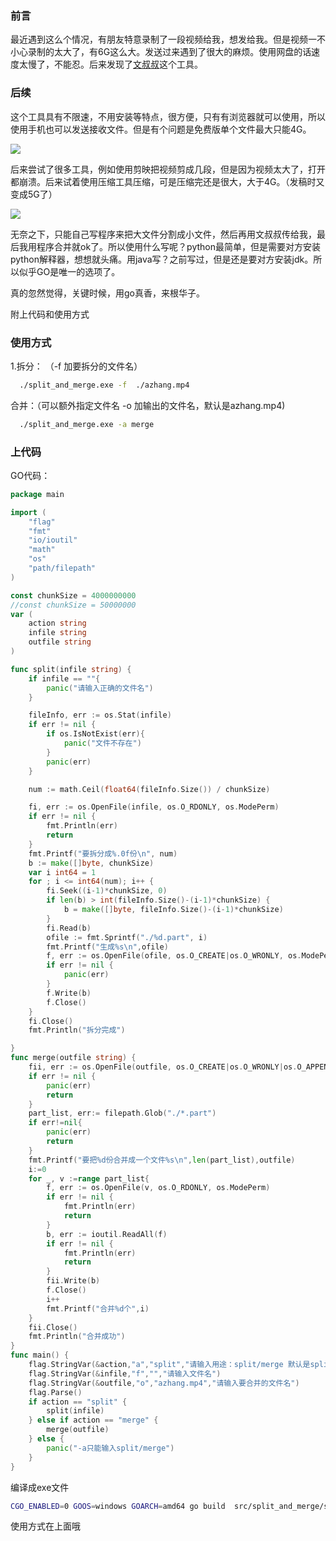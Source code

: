 ### 前言

最近遇到这么个情况，有朋友特意录制了一段视频给我，想发给我。但是视频一不小心录制的太大了，有6G这么大。发送过来遇到了很大的麻烦。使用网盘的话速度太慢了，不能忍。后来发现了<a href="https://www.wenshushu.cn/">文叔叔</a>这个工具。

### 后续

这个工具具有不限速，不用安装等特点，很方便，只有有浏览器就可以使用，所以使用手机也可以发送接收文件。但是有个问题是免费版单个文件最大只能4G。

![](http://img.azhangbaobao.cn/img/521594289363_.pic.jpg)

后来尝试了很多工具，例如使用剪映把视频剪成几段，但是因为视频太大了，打开都崩溃。后来试着使用压缩工具压缩，可是压缩完还是很大，大于4G。（发稿时又变成5G了）

![](http://img.azhangbaobao.cn/img/531594289474_.pic.jpg)

无奈之下，只能自己写程序来把大文件分割成小文件，然后再用文叔叔传给我，最后我用程序合并就ok了。所以使用什么写呢？python最简单，但是需要对方安装python解释器，想想就头痛。用java写？之前写过，但是还是要对方安装jdk。所以似乎GO是唯一的选项了。

真的忽然觉得，关键时候，用go真香，来根华子。

附上代码和使用方式

### 使用方式

1.拆分： （-f 加要拆分的文件名）

```bash
  ./split_and_merge.exe -f  ./azhang.mp4
```



合并：（可以额外指定文件名 -o 加输出的文件名，默认是azhang.mp4)

```bash
  ./split_and_merge.exe -a merge
```



### 上代码

GO代码：

```go
package main

import (
	"flag"
	"fmt"
	"io/ioutil"
	"math"
	"os"
	"path/filepath"
)

const chunkSize = 4000000000
//const chunkSize = 50000000
var (
	action string
	infile string
	outfile string
)

func split(infile string) {
	if infile == ""{
		panic("请输入正确的文件名")
	}

	fileInfo, err := os.Stat(infile)
	if err != nil {
		if os.IsNotExist(err){
			panic("文件不存在")
		}
		panic(err)
	}

	num := math.Ceil(float64(fileInfo.Size()) / chunkSize)

	fi, err := os.OpenFile(infile, os.O_RDONLY, os.ModePerm)
	if err != nil {
		fmt.Println(err)
		return
	}
	fmt.Printf("要拆分成%.0f份\n", num)
	b := make([]byte, chunkSize)
	var i int64 = 1
	for ; i <= int64(num); i++ {
		fi.Seek((i-1)*chunkSize, 0)
		if len(b) > int(fileInfo.Size()-(i-1)*chunkSize) {
			b = make([]byte, fileInfo.Size()-(i-1)*chunkSize)
		}
		fi.Read(b)
		ofile := fmt.Sprintf("./%d.part", i)
		fmt.Printf("生成%s\n",ofile)
		f, err := os.OpenFile(ofile, os.O_CREATE|os.O_WRONLY, os.ModePerm)
		if err != nil {
			panic(err)
		}
		f.Write(b)
		f.Close()
	}
	fi.Close()
	fmt.Println("拆分完成")

}
func merge(outfile string) {
	fii, err := os.OpenFile(outfile, os.O_CREATE|os.O_WRONLY|os.O_APPEND, os.ModePerm)
	if err != nil {
		panic(err)
		return
	}
	part_list, err:= filepath.Glob("./*.part")
	if err!=nil{
		panic(err)
		return
	}
	fmt.Printf("要把%d份合并成一个文件%s\n",len(part_list),outfile)
	i:=0
	for _, v :=range part_list{
		f, err := os.OpenFile(v, os.O_RDONLY, os.ModePerm)
		if err != nil {
			fmt.Println(err)
			return
		}
		b, err := ioutil.ReadAll(f)
		if err != nil {
			fmt.Println(err)
			return
		}
		fii.Write(b)
		f.Close()
		i++
		fmt.Printf("合并%d个",i)
	}
	fii.Close()
	fmt.Println("合并成功")
}
func main() {
	flag.StringVar(&action,"a","split","请输入用途：split/merge 默认是split")
	flag.StringVar(&infile,"f","","请输入文件名")
	flag.StringVar(&outfile,"o","azhang.mp4","请输入要合并的文件名")
	flag.Parse()
	if action == "split" {
		split(infile)
	} else if action == "merge" {
		merge(outfile)
	} else {
		panic("-a只能输入split/merge")
	}
}

```



编译成exe文件

```bash
CGO_ENABLED=0 GOOS=windows GOARCH=amd64 go build  src/split_and_merge/split_and_merge.go
```

使用方式在上面哦